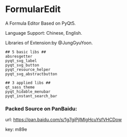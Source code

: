 # FormularEdit

A Formula Editor Based on PyQt5.

Language Support: Chinese, English.

Libraries of Extension:by @JungGyuYoon.
```
## 5 basic libs ##
absresgetter
pyqt_svg_label
pyqt_svg_button
pyqt_resource_helper
pyqt_svg_abstractbutton
```
```
## 3 applied libs ##
qt_sass_theme
pyqt_hidable_menubar
pyqt_instant_search_bar
```

### Packed Source on PanBaidu:

url: https://pan.baidu.com/s/1g7giPjlMIgHcuYsfVHCDow

key: m89e
